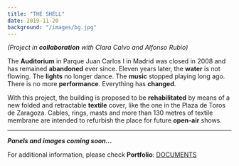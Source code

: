 ```yaml
---
title: "THE SHELL"
date: 2019-11-20
background: "/images/bg.jpg"
---
```


*(Project in **collaboration** with Clara Calvo and Alfonso Rubio)*

The **Auditorium** in Parque Juan Carlos I in Madrid was closed in 2008 and has remained **abandoned** ever since. Eleven years later, the **water** is not flowing. The **lights** no longer dance. The **music** stopped playing long ago. There is no more **performance**. Everything has **changed**.

With this project, the building is proposed to be **rehabilitated** by means of a new folded and retractable **textile** cover, like the one in the Plaza de Toros de Zaragoza. Cables, rings, masts and more than 130 metres of textile membrane are intended to refurbish the place for future **open-air** shows.

---
***Panels and images coming soon...***

For additional information, please check **Portfolio**:
[DOCUMENTS](/#documents)
